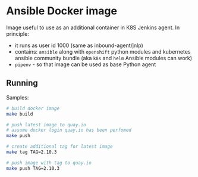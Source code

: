 # Ansible Docker image

Image useful to use as an additional container in K8S Jenkins agent. In principle:

* it runs as user id 1000 (same as inbound-agent/jnlp)
* contains: `ansible` along with `openshift` python modules and kubernetes ansible community bundle (aka `k8s` and `helm` Ansible modules can work)
* `pipenv` - so that image can be used as base Python agent

## Running

Samples:

```bash
# build docker image
make build

# push latest image to quay.io
# assume docker login quay.io has been perfomed
make push

# create additional tag for latest image
make tag TAG=2.10.3

# push image with tag to quay.io
make push TAG=2.10.3


```
